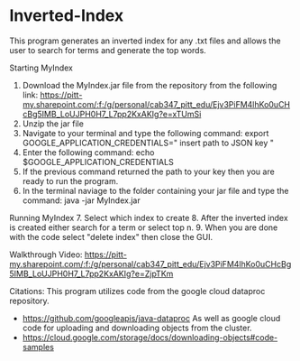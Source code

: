 # Inverted-Index
This program generates an inverted index for any .txt files and allows the user to search for terms and generate the top words.

Starting MyIndex
1. Download the MyIndex.jar file from the repository from the following link: https://pitt-my.sharepoint.com/:f:/g/personal/cab347_pitt_edu/Ejv3PiFM4lhKo0uCHcBg5IMB_LoUJPH0H7_L7pp2KxAKIg?e=xTUmSi
2. Unzip the jar file
3. Navigate to your terminal and type the following command: export GOOGLE_APPLICATION_CREDENTIALS=" insert path to JSON key "
4. Enter the following command: echo $GOOGLE_APPLICATION_CREDENTIALS
5. If the previous command returned the path to your key then you are ready to run the program.
6. In the terminal naviage to the folder containing your jar file and type the command: java -jar MyIndex.jar

Running MyIndex
7. Select which index to create
8. After the inverted index is created either search for a term or select top n.
9. When you are done with the code select "delete index" then close the GUI.


Walkthrough Video: https://pitt-my.sharepoint.com/:f:/g/personal/cab347_pitt_edu/Ejv3PiFM4lhKo0uCHcBg5IMB_LoUJPH0H7_L7pp2KxAKIg?e=ZjpTKm


Citations:
This program utilizes code from the google cloud dataproc repository.
- https://github.com/googleapis/java-dataproc
As well as google cloud code for uploading and downloading objects from the cluster.
- https://cloud.google.com/storage/docs/downloading-objects#code-samples

